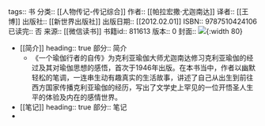 tags:: 书
分类:: [[人物传记-传记综合]]
作者:: [[帕拉宏撒·尤迦南达]]
译者:: [[王博]]
出版社:: [[新世界出版社]]
出版日期:: [[2012.02.01]]
ISBN:: 9787510424106
已读完:: 否
来源:: [[微信读书]]
书籍id:: 811613
版本:: 0
封面:: ![](https://cdn.weread.qq.com/weread/cover/16/YueWen_811613/s_YueWen_811613.jpg){:width 80}

- [[简介]]
  heading:: true
  部分:: 简介
	- 《一个瑜伽行者的自传》为克利亚瑜伽大师尤迦南达修习克利亚瑜伽的经过及其对瑜伽思想的感悟，首次于1946年出版。在本书当中，作者以幽默轻松的笔调，一连串生动有趣真实的生活故事，讲述了自己从出生到前往西方国家传播克利亚瑜伽的经历，写出了文学史上罕见的一位开悟圣人生平的体验及内在的感情世界。
- [[笔记]]
  heading:: true
  部分:: 笔记
-